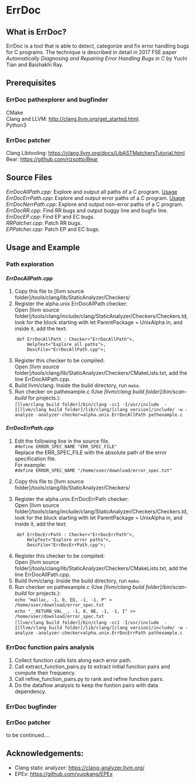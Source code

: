 # ErrDoc

## What is ErrDoc?
ErrDoc is a tool that is able to detect, categorize and fix error handling bugs for C programs. The technique is described in detail in 2017 FSE paper *Automatically Diagnosing and Repairing Error Handling Bugs in C* by Yuchi Tian and Baishakhi Ray.
## Prerequisites
### ErrDoc pathexplorer and bugfinder
CMake    
Clang and LLVM: http://clang.llvm.org/get_started.html.   
Python3 
### ErrDoc patcher
Clang Libtooling: https://clang.llvm.org/docs/LibASTMatchersTutorial.html    
Bear: https://github.com/rizsotto/Bear
## Source Files

*ErrDocAllPath.cpp*:     Explore and output all paths of a C program. [Usage](#errdocallpathcpp)    
*ErrDocErrPath.cpp*:     Explore and output error paths of a C program. [Usage](#errdocerrpathcpp)    
*ErrDocNerrPath.cpp*:    Explore and output non-error paths of a C program.     
*ErrDocRR.cpp*:          Find RR bugs and output buggy line and bugfix line.   
*ErrDocEP.cpp*:          Find EP and EC bugs.   
*RRPatcher.cpp*:         Patch RR bugs.    
*EPPatcher.cpp*:         Patch EP and EC bugs.    

## Usage and Example
### Path exploration
#### *ErrDocAllPath.cpp* 
1. Copy this file to [llvm source folder]/tools/clang/lib/StaticAnalyzer/Checkers/
2. Register the alpha.unix.ErrDocAllPath checker:    
Open [llvm source folder]/tools/clang/include/clang/StaticAnalyzer/Checkers/Checkers.td, look for the block starting with let ParentPackage = UnixAlpha in, and inside it, add the text:
```
    def ErrDocAllPath : Checker<"ErrDocAllPath">,
        HelpText<"Explore all paths">,
        DescFile<"ErrDocAllPath.cpp">;
```
3. Register this checker to be compiled:    
Open [llvm source folder]/tools/clang/lib/StaticAnalyzer/Checkers/CMakeLists.txt, add the line ErrDocAllPath.cpp.
4. Build llvm/clang: Inside the build directory, run ```make```.
5. Run checker on pathexample.c (Use *[llvm/clang build folder]/bin/scan-build* for projects.):    
```[llvm/clang build folder]/bin/clang -cc1 -I/usr/include  -I[llvm/clang build folder]/lib/clang/[clang version]/include/ -w -analyze -analyzer-checker=alpha.unix.ErrDocAllPath pathexample.c ```

#### *ErrDocErrPath.cpp* 
1. Edit the following line in the source file.    
      ```#define ERROR_SPEC_NAME "ERR_SPEC_FILE"```    
      Replace the ERR_SPEC_FILE with the absolute path of the error specification file.    
      For example:    
      ```#define ERROR_SPEC_NAME "/home/user/download/error_spec.txt"```    
      
2. Copy this file to [llvm source folder]/tools/clang/lib/StaticAnalyzer/Checkers/
3. Register the alpha.unix.ErrDocErrPath checker:    
Open [llvm source folder]/tools/clang/include/clang/StaticAnalyzer/Checkers/Checkers.td, look for the block starting with let ParentPackage = UnixAlpha in, and inside it, add the text:
```
    def ErrDocErrPath : Checker<"ErrDocErrPath">,
        HelpText<"Explore error paths">,
        DescFile<"ErrDocErrPath.cpp">;
```
4. Register this checker to be compiled:    
Open [llvm source folder]/tools/clang/lib/StaticAnalyzer/Checkers/CMakeLists.txt, add the line ErrDocAllPath.cpp.
5. Build llvm/clang: Inside the build directory, run ```make```.
6. Run checker on pathexample.c (Use *[llvm/clang build folder]/bin/scan-build* for projects.):    
```echo "malloc, -1, 0, EQ, -1, -1, P" > /home/user/download/error_spec.txt```    
```echo "__RETURN_VAL__, -1, 0, NE, -1, -1, I" >> /home/user/download/error_spec.txt```    
```[llvm/clang build folder]/bin/clang -cc1 -I/usr/include  -I[llvm/clang build folder]/lib/clang/[clang version]/include/ -w -analyze -analyzer-checker=alpha.unix.ErrDocErrPath pathexample.c ```   

### ErrDoc function pairs analysis
1. Collect function calls lists along each error path.    
2. Call extract_function_pairs.py to extract initial function pairs and compute their frequency.    
3. Call refine_function_pairs.py to rank and refine function pairs.    
4. Do the dataflow analysis to keep the funtion pairs with data dependency.

### ErrDoc bugfinder
### ErrDoc patcher
to be continued....

## Acknowledgements:
* Clang static analyzer: https://clang-analyzer.llvm.org/
* EPEx: https://github.com/yujokang/EPEx
